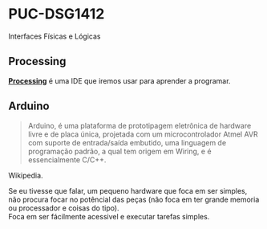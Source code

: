 # PUC-DSG1412

Interfaces Físicas e Lógicas

## Processing
[**Processing**](https://www.processing.org/) é uma IDE que iremos usar para aprender a programar.

## Arduino
> Arduino, é uma plataforma de prototipagem eletrônica de hardware livre e de placa única, projetada com um microcontrolador Atmel AVR com suporte de entrada/saída embutido, uma linguagem de programação padrão, a qual tem origem em Wiring, e é essencialmente C/C++.

Wikipedia.

Se eu tivesse que falar, um pequeno hardware que foca em ser simples, não procura focar no potêncial das peças (não foca em ter grande memoria ou processador e coisas do tipo).  
Foca em ser fácilmente acessivel e executar tarefas simples.
